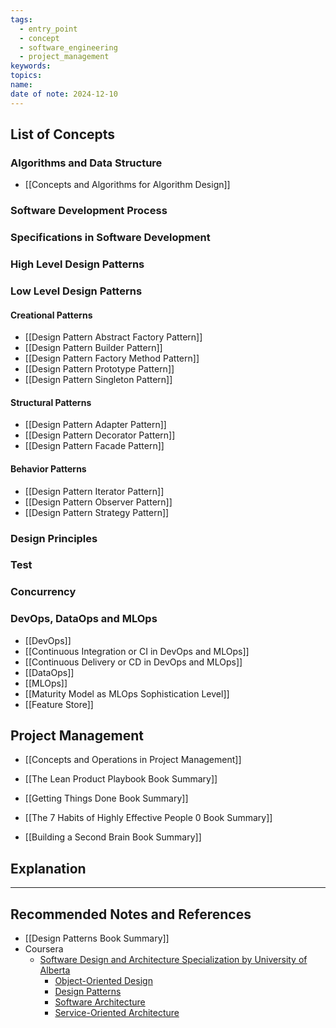 ```yaml
---
tags:
  - entry_point
  - concept
  - software_engineering
  - project_management
keywords: 
topics: 
name: 
date of note: 2024-12-10
---
```

## List of Concepts

### Algorithms and Data Structure

- [[Concepts and Algorithms for Algorithm Design]]

### Software Development Process



### Specifications in Software Development


### High Level Design Patterns 


### Low Level Design Patterns

#### Creational Patterns

- [[Design Pattern Abstract Factory Pattern]]
- [[Design Pattern Builder Pattern]]
- [[Design Pattern Factory Method Pattern]]
- [[Design Pattern Prototype Pattern]]
- [[Design Pattern Singleton Pattern]]

#### Structural Patterns

- [[Design Pattern Adapter Pattern]]
- [[Design Pattern Decorator Pattern]]
- [[Design Pattern Facade Pattern]]

#### Behavior Patterns

- [[Design Pattern Iterator Pattern]]
- [[Design Pattern Observer Pattern]]
- [[Design Pattern Strategy Pattern]]


### Design Principles




### Test 



### Concurrency




### DevOps, DataOps and MLOps

- [[DevOps]]
- [[Continuous Integration or CI in DevOps and MLOps]]
- [[Continuous Delivery or CD in DevOps and MLOps]]
- [[DataOps]]
- [[MLOps]]
- [[Maturity Model as MLOps Sophistication Level]]
- [[Feature Store]]




## Project Management

- [[Concepts and Operations in Project Management]]

- [[The Lean Product Playbook Book Summary]]
- [[Getting Things Done Book Summary]]
- [[The 7 Habits of Highly Effective People 0 Book Summary]]
- [[Building a Second Brain Book Summary]]




## Explanation





-----------
##  Recommended Notes and References


- [[Design Patterns Book Summary]]
- Coursera
	- [Software Design and Architecture Specialization by University of Alberta](https://www.coursera.org/specializations/software-design-architecture#courses)
		- [Object-Oriented Design](https://www.coursera.org/learn/object-oriented-design?specialization=software-design-architecture)
		- [Design Patterns](https://www.coursera.org/learn/design-patterns?specialization=software-design-architecture)
		- [Software Architecture](https://www.coursera.org/learn/software-architecture?specialization=software-design-architecture)
		- [Service-Oriented Architecture](https://www.coursera.org/learn/service-oriented-architecture?specialization=software-design-architecture)